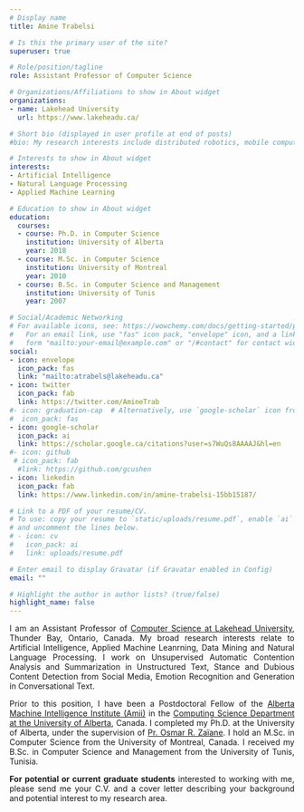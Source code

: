 ```yaml
---
# Display name
title: Amine Trabelsi

# Is this the primary user of the site?
superuser: true

# Role/position/tagline
role: Assistant Professor of Computer Science

# Organizations/Affiliations to show in About widget
organizations:
- name: Lakehead University
  url: https://www.lakeheadu.ca/

# Short bio (displayed in user profile at end of posts)
#bio: My research interests include distributed robotics, mobile computing and programmable matter.

# Interests to show in About widget
interests:
- Artificial Intelligence
- Natural Language Processing
- Applied Machine Learning

# Education to show in About widget
education:
  courses:
  - course: Ph.D. in Computer Science
    institution: University of Alberta
    year: 2018
  - course: M.Sc. in Computer Science
    institution: University of Montreal
    year: 2010
  - course: B.Sc. in Computer Science and Management
    institution: University of Tunis
    year: 2007

# Social/Academic Networking
# For available icons, see: https://wowchemy.com/docs/getting-started/page-builder/#icons
#   For an email link, use "fas" icon pack, "envelope" icon, and a link in the
#   form "mailto:your-email@example.com" or "/#contact" for contact widget.
social:
- icon: envelope
  icon_pack: fas
  link: "mailto:atrabels@lakeheadu.ca"
- icon: twitter
  icon_pack: fab
  link: https://twitter.com/AmineTrab
#- icon: graduation-cap  # Alternatively, use `google-scholar` icon from `ai` icon pack
#  icon_pack: fas
- icon: google-scholar      
  icon_pack: ai
  link: https://scholar.google.ca/citations?user=s7WuQs8AAAAJ&hl=en
#- icon: github
 # icon_pack: fab
  #link: https://github.com/gcushen
- icon: linkedin
  icon_pack: fab
  link: https://www.linkedin.com/in/amine-trabelsi-15bb15187/

# Link to a PDF of your resume/CV.
# To use: copy your resume to `static/uploads/resume.pdf`, enable `ai` icons in `params.toml`, 
# and uncomment the lines below.
# - icon: cv
#   icon_pack: ai
#   link: uploads/resume.pdf

# Enter email to display Gravatar (if Gravatar enabled in Config)
email: ""

# Highlight the author in author lists? (true/false)
highlight_name: false
---
```

<div style="text-align: justify"> 

I am an Assistant Professor of [Computer Science at Lakehead University](https://www.lakeheadu.ca/programs/undergraduate-programs/computer-science), Thunder Bay, Ontario, Canada. My broad research interests relate to Artificial Intelligence, Applied Machine Leanrning, Data Mining and Natural Language Processing. I work on Unsupervised Automatic Contention Analysis and Summarization in Unstructured Text, Stance and Dubious Content Detection from Social Media, Emotion Recognition and Generation in Conversational Text.   

Prior to this position, I have been a Postdoctoral Fellow of the [Alberta Machine Intelligence Institute (Amii)](https://www.amii.ca/)   in the [Computing Science Department at the University of Alberta](https://www.ualberta.ca/computing-science/index.html), Canada. I completed my Ph.D. at the University of Alberta, under the supervision of [Pr. Osmar R. Zaïane](https://webdocs.cs.ualberta.ca/~zaiane/).
I hold an M.Sc. in Computer Science from the University of Montreal, Canada. I received my B.Sc. in Computer Science and Management from the University of Tunis, Tunisia.

**For potential or current graduate students** interested to working with me, please send me your C.V. and a cover letter describing your background and potential interest to my research area.</div>

[comment]: <>  ({{< icon name="download" pack="fas" >}} Download my {{< staticref "uploads/demo_resume.pdf" "newtab" >}}resumé{{< /staticref >}}.)